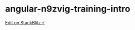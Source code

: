 # angular-n9zvig-training-intro

[Edit on StackBlitz ⚡️](https://stackblitz.com/edit/angular-n9zvig-training-intro)